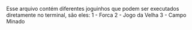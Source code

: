 Esse arquivo contém diferentes joguinhos que podem ser executados diretamente no terminal, são eles:
1 - Forca 
2 - Jogo da Velha
3 - Campo Minado

